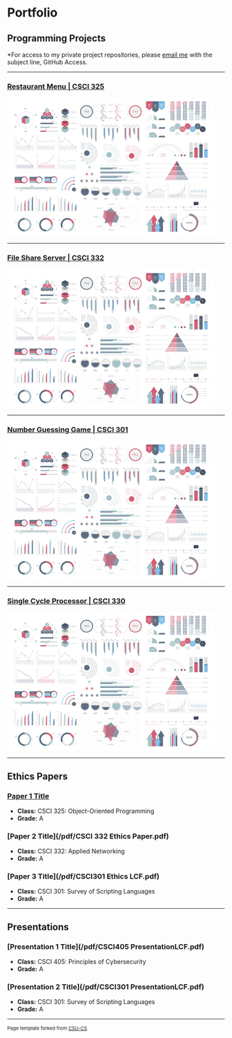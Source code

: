 Portfolio
=========

Programming Projects
--------------------

*For access to my private project repositories, please [email me](mailto:lcferguson@csustudent.net?subject=GitHub%20Access) with the subject line, GitHub Access.

---
### [Restaurant Menu | CSCI 325](RestaurantMenu)

![Project 1 Thumbnail Name](images/dummy_thumbnail.jpg)

---
### [File Share Server | CSCI 332](FileServer)

![Project 2 Thumbnail Name](images/dummy_thumbnail.jpg)

---
### [Number Guessing Game | CSCI 301](GuessingGame)

![Project 3 Thumbnail Name](images/dummy_thumbnail.jpg)

---
### [Single Cycle Processor | CSCI 330](SCP)

![Project 4 Thumbnail Name](images/dummy_thumbnail.jpg)

---

Ethics Papers
-------------

### [Paper 1 Title](/pdf/CSCI325EthicsLCF.pdf)

-   **Class:**  CSCI 325: Object-Oriented Programming
-   **Grade:**  A

### [Paper 2 Title](/pdf/CSCI 332 Ethics Paper.pdf)

-   **Class:**  CSCI 332: Applied Networking
-   **Grade:**  A

### [Paper 3 Title](/pdf/CSCI301 Ethics LCF.pdf)

-   **Class:**  CSCI 301: Survey of Scripting Languages
-   **Grade:**  A

---

Presentations
-------------

### [Presentation 1 Title](/pdf/CSCI405 PresentationLCF.pdf)

- **Class:**  CSCI 405: Principles of Cybersecurity
- **Grade:**  A


### [Presentation 2 Title](/pdf/CSCI301 PresentationLCF.pdf)

- **Class:**  CSCI 301: Survey of Scripting Languages
- **Grade:**  A

---

<p style="font-size:11px">Page template forked from <a href="https://github.com/csu-cs/csci-portfolio">CSU-CS</a></p>
<!-- Remove above link if you don't want to attributive -->
